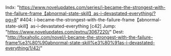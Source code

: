 Indx: "https://www.novelupdates.com/series/i-became-the-strongest-with-the-failure-frame【abnormal-state-skill】as-i-devastated-everything/?pg=8"
#404: i-became-the-strongest-with-the-failure-frame【abnormal-state-skill】as-i-devastated-everything [c42]
Jump: "https://www.novelupdates.com/extnu/3067220/"
Dest: "http://foxaholic.com/novel/i-became-the-strongest-with-the-failure-frame%e3%80%90abnormal-state-skill%e3%80%91as-i-devastated-everything/1/42/"